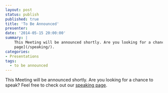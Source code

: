 ```yaml
---
layout: post
status: publish
published: true
title: 'To Be Announced'
presenter:
date: '2014-05-15 20:00:00'
summary: |
    This Meeting will be announced shortly. Are you looking for a chance to speak? Feel free to check out our [speaking
    page](/speaking/).
categories:
- Presentations
tags:
  - to be announced
---
```

This Meeting will be announced shortly. Are you looking for a chance to speak? Feel free to check out our [speaking
page](/speaking/).